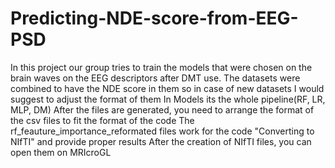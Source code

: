 # Predicting-NDE-score-from-EEG-PSD
In this project our group tries to train the models that were chosen on the brain waves on the EEG descriptors after DMT use.
The datasets were combined to have the NDE score in them so in case of new datasets I would suggest to adjust the format of them
In Models its the whole pipeline(RF, LR, MLP, DM)
After the files are generated, you need to arrange the format of the csv files to fit the format of the code
The rf_feauture_importance_reformated files work for the code "Converting to NIfTI" and provide proper results
After the creation of NIfTI files, you can open them on MRIcroGL
